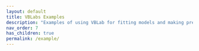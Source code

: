 ```yaml
---
layout: default
title: VBLabs Examples
description: "Examples of using VBLab for fitting models and making prediction"
nav_order: 7
has_children: true
permalink: /example/
---
```





